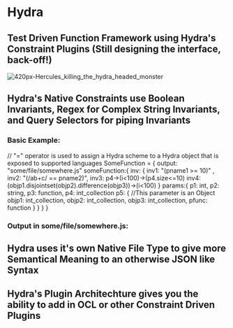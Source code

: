 # Hydra
## Test Driven Function Framework using Hydra's Constraint Plugins (Still designing the interface, back-off!)

![420px-Hercules_killing_the_hydra_headed_monster](https://user-images.githubusercontent.com/107733608/174702298-353afad3-96be-44c2-bf1a-b9f3cca65d54.jpg)


## Hydra's Native Constraints use Boolean Invariants, Regex for Complex String Invariants, and Query Selectors for piping Invariants 
### Basic Example:
// "=" operator is used to assign a Hydra scheme to a Hydra object that is exposed to supported languages
    SomeFunction = {
        output: "some/file/somewhere.js"
        someFunction:{
            inv: {
                inv1: "(pname1 >= 10)" ,
                inv2: "(/ab+c/ == pname2)",
                inv3: p4->(i<100)->(p4.size<=10)
                inv4: (objp1.disjointset(objp2).difference(objp3))->(i<100)
            }
            params:{
                p1: int,
                p2: string,
                p3: function,
                p4: int_collection
                p5: {
                    //This parameter is an Object
                    objp1: int_collection,
                    objp2: int_collection,
                    objp3: int_collection,
                    pfunc: function
                }
            }
        }
    }
    
 ### Output in some/file/somewhere.js:
 

 
## Hydra uses it's own Native File Type to give more Semantical Meaning to an otherwise JSON like Syntax 


## Hydra's Plugin Architechture gives you the ability to add in OCL or other Constraint Driven Plugins
